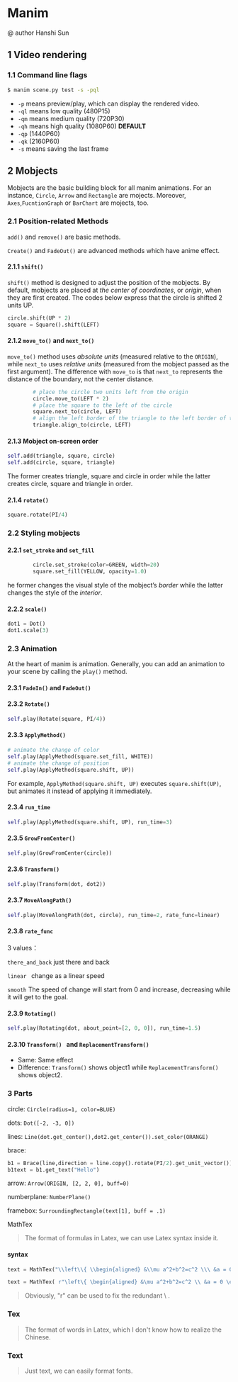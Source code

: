 # Manim

@ author Hanshi Sun

## 1 Video rendering

### 1.1 Command line flags

``` bash
$ manim scene.py test -s -pql
```

- `-p` means preview/play, which can display the rendered video.
- `-ql` means low quality (480P15)
- `-qm` means medium quality (720P30)
- `-qh` means high quality (1080P60)  **DEFAULT**
- `-qp` (1440P60)
- `-qk` (2160P60)
- `-s` means saving the last frame 

## 2 Mobjects

Mobjects are the basic building block for all manim animations. For an instance,  `Circle`, `Arrow` and `Rectangle` are mojects. Moreover, `Axes`,`FucntionGraph` or `BarChart` are mojects, too.

### 2.1 Position-related Methods

`add()` and `remove()` are basic methods.

`Create()` and `FadeOut()` are advanced methods which have anime effect.

#### 2.1.1 `shift()`

`shift()` method is designed to adjust the position of the mobjects. By default, mobjects are placed at *the center of coordinates*, or *origin*, when they are first created. The codes below express that the circle is shifted 2 units UP. 

``` python
circle.shift(UP * 2)
square = Square().shift(LEFT)
```

#### 2.1.2 `move_to()` and `next_to()`

`move_to()` method uses *absolute units* (measured relative to the `ORIGIN`), while `next_to` uses *relative units* (measured from the mobject passed as the first argument). The difference with `move_to` is that `next_to` represents the distance of the boundary, not the center distance.

```python
        # place the circle two units left from the origin
        circle.move_to(LEFT * 2)
        # place the square to the left of the circle
        square.next_to(circle, LEFT)
        # align the left border of the triangle to the left border of the circle
        triangle.align_to(circle, LEFT)
```

#### 2.1.3 Mobject on-screen order

``` python
self.add(triangle, square, circle)
self.add(circle, square, triangle)
```

The former creates triangle, square and circle in order while the latter creates circle, square and triangle in order.

#### 2.1.4 `rotate()`

```python
square.rotate(PI/4)
```

### 2.2 Styling mobjects

#### 2.2.1 `set_stroke` and `set_fill`

```python
        circle.set_stroke(color=GREEN, width=20)
        square.set_fill(YELLOW, opacity=1.0)
```

he former changes the visual style of the mobject’s *border* while the latter changes the style of the *interior*. 

#### 2.2.2 `scale()`

```python
dot1 = Dot()
dot1.scale(3)
```



### 2.3 Animation

At the heart of manim is animation. Generally, you can add an animation to your scene by calling the `play()` method.

#### 2.3.1 `FadeIn()` and `FadeOut()`

#### 2.3.2 `Rotate()`

```python
self.play(Rotate(square, PI/4))
```

#### 2.3.3 `ApplyMethod()`

```python
# animate the change of color
self.play(ApplyMethod(square.set_fill, WHITE))
# animate the change of position
self.play(ApplyMethod(square.shift, UP))
```

For example, `ApplyMethod(square.shift, UP)` executes `square.shift(UP)`, but animates it instead of applying it immediately.

#### 2.3.4 `run_time`

```python
self.play(ApplyMethod(square.shift, UP), run_time=3)
```

#### 2.3.5 `GrowFromCenter()`

```python
self.play(GrowFromCenter(circle))
```

#### 2.3.6 `Transform()`

```python
self.play(Transform(dot, dot2))
```

#### 2.3.7 `MoveAlongPath()`

```python
self.play(MoveAlongPath(dot, circle), run_time=2, rate_func=linear)
```

#### 2.3.8 `rate_func`

3 values：

 `there_and_back` just there and back

`linear ` change as a linear speed

`smooth` The speed of change will start from 0 and increase, decreasing while it will get to the goal.

#### 2.3.9 `Rotating()`

```python
self.play(Rotating(dot, about_point=[2, 0, 0]), run_time=1.5)
```

#### 2.3.10 `Transform() ` and `ReplacementTransform()`

- Same: Same effect
- Difference: `Transform()` shows object1 while `ReplacementTransform()` shows object2.

### 3 Parts

circle:	`Circle(radius=1, color=BLUE)`

dots: 	`Dot([-2, -3, 0])`			

lines:	`Line(dot.get_center(),dot2.get_center()).set_color(ORANGE)`

brace:

```python
b1 = Brace(line,direction = line.copy().rotate(PI/2).get_unit_vector())
b1text = b1.get_text("Hello")
```

arrow:	`Arrow(ORIGIN, [2, 2, 0], buff=0)`

numberplane:	`NumberPlane()`

framebox:	`SurroundingRectangle(text[1], buff = .1)`

MathTex

> The format of formulas in Latex, we can use Latex syntax inside it.

#### syntax

```python
text = MathTex("\\left\\{ \\begin{aligned} &\\mu a^2+b^2=c^2 \\\ &a = 0 \\end{aligned}\\right.") 
```

```python
text = MathTex( r"\left\{ \begin{aligned} &\mu a^2+b^2=c^2 \\ &a = 0 \end{aligned}\right.")
```

> Obviously, "r" can be used to fix the redundant \ \.

### Tex

> The format of  words in Latex, which I don't know how to realize the Chinese.

### Text

> Just text, we can easily format fonts.

